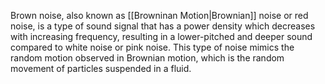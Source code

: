Brown noise, also known as [[Browninan Motion|Brownian]] noise or red noise, is a type of sound signal that has a power density which decreases with increasing frequency, resulting in a lower-pitched and deeper sound compared to white noise or pink noise. This type of noise mimics the random motion observed in Brownian motion, which is the random movement of particles suspended in a fluid.

